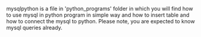 mysqlpython is a file in 'python_programs' folder in which you will find how to use mysql in python program in simple way and how to insert table and how to connect the mysql to python. Please note, you are expected to know mysql queries already.